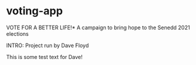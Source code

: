 # voting-app

VOTE FOR A BETTER LIFE!*
A campaign to bring hope to the Senedd 2021 elections

INTRO:
    Project run by Dave Floyd 
    

This is some test text for Dave!